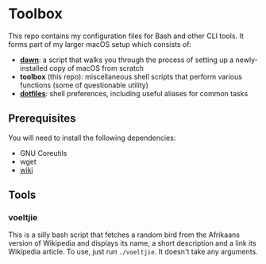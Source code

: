# Toolbox

This repo contains my configuration files for Bash and other CLI tools. It forms part of my larger macOS setup which consists of:

- **[dawn](https://github.com/stringlytyped/dawn)**: a script that walks you through the process of setting up a newly-installed copy of macOS from scratch
- **toolbox** (this repo): miscellaneous shell scripts that perform various functions (some of questionable utility)
- **[dotfiles](https://github.com/stringlytyped/dotfiles)**: shell preferences, including useful aliases for common tasks

## Prerequisites

You will need to install the following dependencies:

- GNU Coreutils
- wget
- [wiki](https://github.com/walle/wiki)

## Tools

### voeltjie

This is a silly bash script that fetches a random bird from the Afrikaans version of Wikipedia and displays its name, a short description and a link its Wikipedia article. To use, just run `./voeltjie`. It doesn't take any arguments.